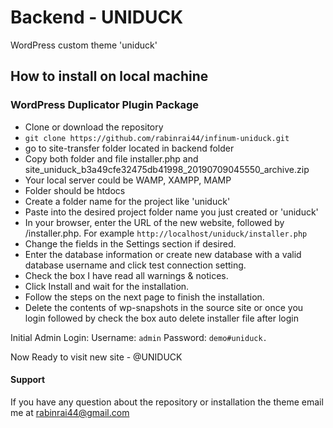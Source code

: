 # Backend - UNIDUCK

WordPress custom theme 'uniduck'

## How to install on local machine

### WordPress Duplicator Plugin Package

- Clone or download the repository
- `git clone https://github.com/rabinrai44/infinum-uniduck.git`
- go to site-transfer folder located in backend folder
- Copy both folder and file installer.php and site_uniduck_b3a49cfe32475db41998_20190709045550_archive.zip
- Your local server could be WAMP, XAMPP, MAMP
- Folder should be htdocs
- Create a folder name for the project like 'uniduck'
- Paste into the desired project folder name you just created or 'uniduck'
- In your browser, enter the URL of the new website, followed by /installer.php. For example `http://localhost/uniduck/installer.php`
- Change the fields in the Settings section if desired.
- Enter the database information or create new database with a valid database username and click test connection setting.
- Check the box I have read all warnings & notices.
- Click Install and wait for the installation.
- Follow the steps on the next page to finish the installation.
- Delete the contents of wp-snapshots in the source site or once you login followed by check the box auto delete installer file after login

Initial Admin Login:
Username: `admin`
Password: `demo#uniduck.`

Now Ready to visit new site - @UNIDUCK

#### Support

If you have any question about the repository or installation the theme email me at rabinrai44@gmail.com
